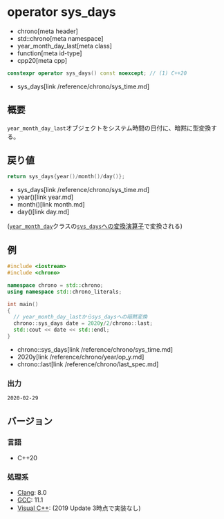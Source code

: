 # operator sys_days
* chrono[meta header]
* std::chrono[meta namespace]
* year_month_day_last[meta class]
* function[meta id-type]
* cpp20[meta cpp]

```cpp
constexpr operator sys_days() const noexcept; // (1) C++20
```
* sys_days[link /reference/chrono/sys_time.md]

## 概要
`year_month_day_last`オブジェクトをシステム時間の日付に、暗黙に型変換する。


## 戻り値
```cpp
return sys_days{year()/month()/day()};
```
* sys_days[link /reference/chrono/sys_time.md]
* year()[link year.md]
* month()[link month.md]
* day()[link day.md]

([`year_month_day`](/reference/chrono/year_month_day.md)クラスの[`sys_days`への変換演算子](/reference/chrono/year_month_day/op_sys_days.md)で変換される)


## 例
```cpp example
#include <iostream>
#include <chrono>

namespace chrono = std::chrono;
using namespace std::chrono_literals;

int main()
{
  // year_month_day_lastからsys_daysへの暗黙変換
  chrono::sys_days date = 2020y/2/chrono::last;
  std::cout << date << std::endl;
}
```
* chrono::sys_days[link /reference/chrono/sys_time.md]
* 2020y[link /reference/chrono/year/op_y.md]
* chrono::last[link /reference/chrono/last_spec.md]

### 出力
```
2020-02-29
```

## バージョン
### 言語
- C++20

### 処理系
- [Clang](/implementation.md#clang): 8.0
- [GCC](/implementation.md#gcc): 11.1
- [Visual C++](/implementation.md#visual_cpp): (2019 Update 3時点で実装なし)
